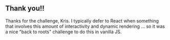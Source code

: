 ## Thank you!!

Thanks for the challenge, Kris.  I typically defer to React when something that involves this amount of interactivity and dynamic rendering ... so it was a nice "back to roots" challenge to do this in vanilla JS.



